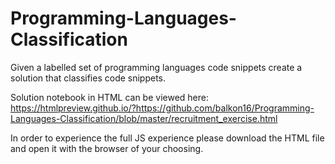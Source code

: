 # Programming-Languages-Classification
Given a labelled set of programming languages code snippets create a solution that classifies code snippets.

Solution notebook in HTML can be viewed here:
https://htmlpreview.github.io/?https://github.com/balkon16/Programming-Languages-Classification/blob/master/recruitment_exercise.html

In order to experience the full JS experience please download the HTML file and open it with the browser of your choosing.
